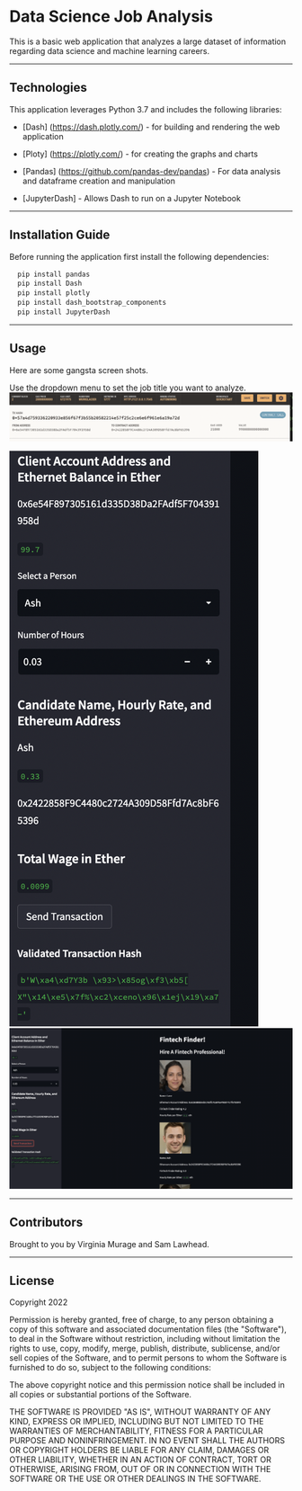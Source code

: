 # Data Science Job Analysis

This is a basic web application that analyzes a large dataset of information regarding data science and machine learning careers.

---

## Technologies

This application leverages Python 3.7 and includes the following libraries:

* [Dash] (https://dash.plotly.com/) - for building and rendering the web application

* [Ploty] (https://plotly.com/) - for creating the graphs and charts

* [Pandas] (https://github.com/pandas-dev/pandas) - For data analysis and dataframe creation and manipulation

* [JupyterDash] - Allows Dash to run on a Jupyter Notebook

---

## Installation Guide
Before running the application first install the following dependencies:

```python
  pip install pandas
  pip install Dash
  pip install plotly
  pip install dash_bootstrap_components
  pip install JupyterDash
```

---

## Usage

Here are some gangsta screen shots.

Use the dropdown menu to set the job title you want to analyze.
<img src=https://github.com/samlawhead/Fintech-Finder/blob/main/screenshots/Screen%20Shot%202022-10-04%20at%2018.28.36.png>


<img src=https://github.com/samlawhead/Fintech-Finder/blob/main/screenshots/Screen%20Shot%202022-10-04%20at%2018.29.02.png>

<img src=https://github.com/samlawhead/Fintech-Finder/blob/main/screenshots/Screen%20Shot%202022-10-04%20at%2018.29.26.png>

---

## Contributors

Brought to you by Virginia Murage and Sam Lawhead.

---

## License

Copyright 2022

Permission is hereby granted, free of charge, to any person obtaining a copy of this software and associated documentation files (the "Software"), to deal in the Software without restriction, including without limitation the rights to use, copy, modify, merge, publish, distribute, sublicense, and/or sell copies of the Software, and to permit persons to whom the Software is furnished to do so, subject to the following conditions:

The above copyright notice and this permission notice shall be included in all copies or substantial portions of the Software.

THE SOFTWARE IS PROVIDED "AS IS", WITHOUT WARRANTY OF ANY KIND, EXPRESS OR IMPLIED, INCLUDING BUT NOT LIMITED TO THE WARRANTIES OF MERCHANTABILITY, FITNESS FOR A PARTICULAR PURPOSE AND NONINFRINGEMENT. IN NO EVENT SHALL THE AUTHORS OR COPYRIGHT HOLDERS BE LIABLE FOR ANY CLAIM, DAMAGES OR OTHER LIABILITY, WHETHER IN AN ACTION OF CONTRACT, TORT OR OTHERWISE, ARISING FROM, OUT OF OR IN CONNECTION WITH THE SOFTWARE OR THE USE OR OTHER DEALINGS IN THE SOFTWARE.
